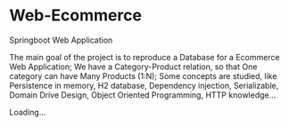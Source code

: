 # Web-Ecommerce
Springboot Web Application

The main goal of the project is to reproduce a Database for a Ecommerce Web Application;
We have a Category-Product relation, so that One category can have Many Products (1:N);
Some concepts are studied, like Persistence in memory, H2 database, Dependency injection, Serializable, Domain Drive Design, Object Oriented Programming, HTTP knowledge... 


Loading...

